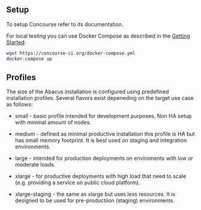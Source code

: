 ## Setup

To setup Concourse refer to its documentation.

For local testing you can use Docker Compose as described in the [Getting Started](https://concourse-ci.org/getting-started.html):
```bash
wget https://concourse-ci.org/docker-compose.yml
docker-compose up
```

## Profiles

The size of the Abacus installation is configured using predefined installation profiles. Several flavors exist depeneding on the target use case as follows:

- small - basic profile intended for development purposes. Non HA setup with minimal amount of nodes.

- medium - defined as minimal productive installation this profile is HA but has small memory footprint. It is best used on staging and integration environments.

- large - intended for production deployments on enviroments with low or moderate loads.

- xlarge - for productive deployments with high load that need to scale  (e.g. providing a service on public cloud platform). 

- xlarge-staging - the same as xlarge but uses less resources. It is designed to be used for pre-productiion (staging) environments.
